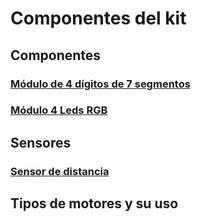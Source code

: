 # Componentes del kit

## Componentes

### [Módulo de 4 dígitos de 7 segmentos](./7Segmentos.md)

### [Módulo 4 Leds RGB](../Fichas/4LedsRGB.md)

## Sensores

### [Sensor de distancia](./SensoreDistancia.md)


## Tipos de motores y su uso
